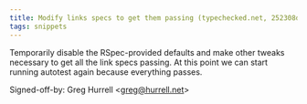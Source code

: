 ```yaml
---
title: Modify links specs to get them passing (typechecked.net, 252308d)
tags: snippets
---
```


Temporarily disable the RSpec-provided defaults and make other tweaks necessary to get all the link specs passing. At this point we can start running autotest again because everything passes.

Signed-off-by: Greg Hurrell &lt;greg@hurrell.net&gt;
